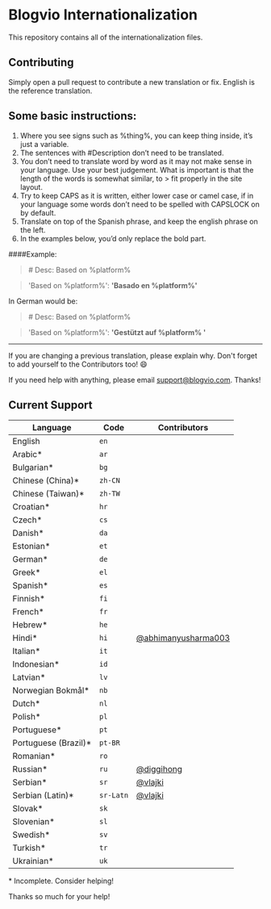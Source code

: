 # Blogvio Internationalization

This repository contains all of the internationalization files.


## Contributing

Simply open a pull request to contribute a new translation or fix. English is the reference translation. 

## Some basic instructions:

1. Where you see signs such as %thing%, you can keep thing inside, it’s just a variable.
2. The sentences with #Description don’t need to be translated.
3. You don’t need to translate word by word as it may not make sense in your language. Use your best judgement. What is important is that the length of the words is somewhat similar, to > fit properly in the site layout.
4. Try to keep CAPS as it is written, either lower case or camel case, if in your language some words don’t need to be spelled with CAPSLOCK on by default.
5. Translate on top of the Spanish phrase, and keep the english phrase on the left.
6. In the examples below, you’d only replace the bold part.


####Example:

> \# Desc: Based on %platform%

> 'Based on %platform%': **'Basado en %platform%'**


In German would be:

> \# Desc: Based on %platform%

> 'Based on %platform%': **'Gestützt auf %platform% '**

---

If you are changing a previous translation, please explain why.
Don't forget to add yourself to the Contributors too! :smile:

If you need help with anything, please email <support@blogvio.com>. Thanks!


## Current Support

Language             | Code      | Contributors
---------------------|-----------|--------------
English              | `en`      |
Arabic*              | `ar`      |
Bulgarian*           | `bg`      |
Chinese (China)*     | `zh-CN`   |
Chinese (Taiwan)*    | `zh-TW`   |
Croatian*            | `hr`      |
Czech*               | `cs`      |
Danish*              | `da`      |
Estonian*            | `et`      |
German*              | `de`      |
Greek*               | `el`      |
Spanish*             | `es`      |
Finnish*             | `fi`      |
French*              | `fr`      |
Hebrew*              | `he`      |
Hindi*               | `hi`      | [@abhimanyusharma003](https://github.com/abhimanyusharma003)
Italian*             | `it`      |
Indonesian*          | `id`      |
Latvian*             | `lv`      |
Norwegian Bokmål*    | `nb`      |
Dutch*               | `nl`      |
Polish*              | `pl`      |
Portuguese*          | `pt`      |
Portuguese (Brazil)* | `pt-BR`   |
Romanian*            | `ro`      |
Russian*             | `ru`      | [@diggihong](https://github.com/diggihong)
Serbian*             | `sr`      | [@vlajki](https://github.com/vlajki)
Serbian (Latin)*     | `sr-Latn` | [@vlajki](https://github.com/vlajki)
Slovak*              | `sk`      |
Slovenian*           | `sl`      |
Swedish*             | `sv`      |
Turkish*             | `tr`      |
Ukrainian*           | `uk`      |

\* Incomplete. Consider helping!

Thanks so much for your help!
